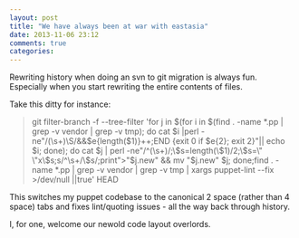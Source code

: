 ```yaml
---
layout: post
title: "We have always been at war with eastasia"
date: 2013-11-06 23:12
comments: true
categories: 
---
```


Rewriting history when doing an svn to git migration is always fun. Especially when you start rewriting the entire contents of files.

Take this ditty for instance:

>    git filter-branch -f --tree-filter 'for j in $(for i in $(find . -name \*.pp | grep -v vendor | grep -v tmp); do cat $i |perl -ne"/(\s+)\S/&&\$e{length(\$1)}++;END {exit 0 if \$e{2}; exit 2}"|| echo $i; done); do cat $j | perl -ne"/^(\s+)/;\$s=length(\$1)/2;\$s=\" \"x\$s;s/^\s+/\$s/;print">"$j.new" && mv "$j.new" $j; done;find . -name \*.pp | grep -v vendor | grep -v tmp | xargs puppet-lint --fix >/dev/null ||true' HEAD

This switches my puppet codebase to the canonical 2 space (rather than 4 space) tabs and fixes lint/quoting issues - all the way back through history.

I, for one, welcome our newold code layout overlords.

